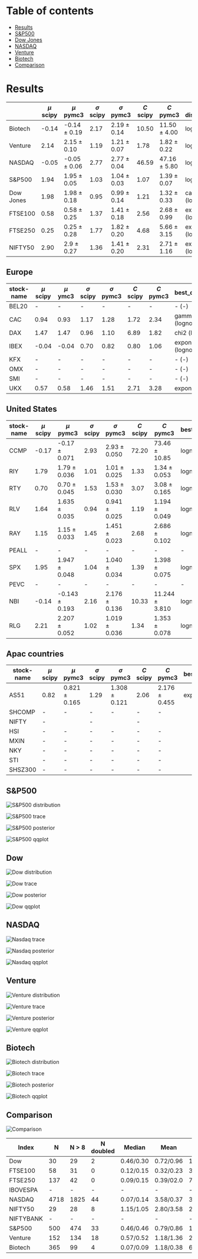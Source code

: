 
Table of contents
=================
- [Results](#custom-detection)
- [S&P500](#sp500)
- [Dow Jones](#dow)
- [NASDAQ](#nasdaq)
- [Venture](#venture)
- [Biotech](#biotech)
- [Comparison](#comparison)

<a name="results"></a>
# Results

|           |$\mu$ scipy |   $\mu$ pymc3     |  $\sigma$ scipy  |   $\sigma$ pymc3    |   $C$ scipy     |   $C$ pymc3      |  best distribution | sum square_error |
| ------------- | ------------- | ------------- | ------------- | ------------- | ------------- |------------- |------------- |------------- |
| Biotech   | -0.14   | -0.14 $\pm$ 0.19   |   2.17        |  2.19 $\pm$ 0.14     |   10.50       | 11.50 $\pm$ 4.00   |      lognorm       |    0.011887     |
| Venture   |  2.14   |  2.15 $\pm$ 0.10   |   1.19        |  1.21 $\pm$ 0.07     |    1.78       |  1.82 $\pm$ 0.22   |      lognorm       |    0.005744     |     
| NASDAQ    | -0.05   | -0.05 $\pm$ 0.06   |   2.77        |  2.77 $\pm$ 0.04     |   46.59       | 47.16 $\pm$ 5.80   |      lognorm       |    0.005792     |
| S&P500    |  1.94   |  1.95 $\pm$ 0.05   |   1.03        |  1.04 $\pm$ 0.03     |    1.07       |  1.39 $\pm$ 0.07   |      lognorm       |    0.002876     |
| Dow Jones |  1.98   |  1.98 $\pm$ 0.18   |   0.95        |  0.99 $\pm$ 0.14     |    1.21       |  1.32 $\pm$ 0.33   |       cauchy (lognorm)      |    0.156360 (0.196270)    |
| FTSE100   |  0.58   |  0.58 $\pm$ 0.25   |   1.37        |  1.41 $\pm$ 0.18     |    2.56       |  2.68 $\pm$ 0.99   |       expon  (lognorm)       |    0.694053 (0.706687)     |
| FTSE250   |  0.25   |  0.25 $\pm$ 0.28   |   1.77        |  1.82 $\pm$ 0.20     |    4.68       |  5.66 $\pm$ 3.15   |       exponpow (lognorm)    |    0.425529 (0.527496)    |
| NIFTY50   |  2.90   |  2.9 $\pm$ 0.27   |   1.36        |  1.41 $\pm$ 0.20     |    2.31       |  2.71 $\pm$ 1.16   |       expon (lognorm)       |    0.101994 (0.102374)     |

## Europe

| stock-name | $\mu$ scipy | $\mu$ ymc3 | $\sigma$ scipy | $\sigma$ pymc3 | $C$ scipy   | $C$ pymc3 | best_distribution |  sum square_error |
|----------- |--------- |--------- |------------ |----------- |----------- |-------- |------------------ | ------------- |
|   BEL20    |     -    |    -     |      -      |     -      |    -       |    -    |        - (-)      |     - (-)         |
|   CAC      |   0.94   |  0.93    |    1.17     |   1.28     |  1.72      |  2.34   |  gamma (lognorm)  |     1.18 (  1.23) |
|   DAX      |   1.47   |  1.47    |    0.96     |   1.10     |  6.89      |  1.82   | chi2 (lognorm)    |     0.55 (  0.57) |
|  IBEX      |  -0.04   | -0.04    |    0.70     |   0.82     |  0.80      |  1.06   | exponpow (lognorm)|    85.47 ( 87.87) |
|   KFX      |     -    |    -     |      -      |     -      |    -       |    -    |        - (-)      |     - (-)         |
|   OMX      |     -    |    -     |      -      |     -      |    -       |    -    |        - (-)      |     - (-)         |
|   SMI      |     -    |    -     |      -      |     -      |    -       |    -    |        - (-)      |     - (-)         |
|   UKX      |   0.57   |  0.58    |    1.46     |   1.51     |  2.71      |  3.28   | expon (lognorm)   |     0.48 (  0.52) |

## United States

| stock-name | $\mu$ scipy | $\mu$ pymc3 | $\sigma$ scipy | $\sigma$ pymc3 | $C$ scipy    | $C$ pymc3 | best_distribution |  sum square_error |
|----------- |--------- |--------- |------------ |-----------  |----------- |-------- |------------------ | -------------     |
| CCMP       |  -0.17   |  -0.17 $\pm$ 0.071   |    2.93     | 2.93 $\pm$ 0.050    |    72.20    | 73.46 $\pm$ 10.85 | lognorm  | 0.0076 |
| RIY        |   1.79   |   1.79 $\pm$ 0.036   |    1.01     | 1.01 $\pm$ 0.025    |     1.33    | 1.34 $\pm$ 0.053  | lognorm  | 0.0012 |
| RTY        |   0.70   |   0.70 $\pm$ 0.045   |    1.53     | 1.53 $\pm$ 0.030    |     3.07    | 3.08 $\pm$ 0.165  | lognorm  | 0.0039 |
| RLV        |   1.64   |   1.635 $\pm$ 0.035  |    0.94     | 0.941 $\pm$ 0.025   |     1.19    | 1.194 $\pm$ 0.049 | lognorm  | 0.0010 | 
| RAY        |   1.15   |   1.15 $\pm$ 0.033   |    1.45     | 1.451 $\pm$ 0.023   |     2.68    | 2.686 $\pm$ 0.102 | lognorm  | 0.0009 |
| PEALL      |     -    |         -        |     -       |        -        |      -      |       -       |    -     |  -     |
| SPX        |   1.95   |   1.947 $\pm$ 0.048  |    1.04     | 1.040 $\pm$ 0.034   |     1.39    | 1.398 $\pm$ 0.075 | lognorm  | 0.0029 |
| PEVC       |     -    |         -        |     -       |        -        |      -      |       -       |    -     |        -| 
| NBI        |  -0.14   |  -0.143 $\pm$ 0.193  |    2.16     | 2.176 $\pm$ 0.136   |    10.33    | 11.244 $\pm$ 3.810| lognorm  | 0.0124 |
| RLG        |   2.21   |   2.207 $\pm$ 0.052  |    1.02     | 1.019 $\pm$ 0.036   |     1.34    | 1.353 $\pm$ 0.078 | lognorm  | 0.0029 | 

## Apac countries

| stock-name | $\mu$ scipy | $\mu$  pymc3 | $\sigma$ scipy | $\sigma$ pymc3 | $C$ scipy    | $C$ pymc3 | best_distribution |  sum square_error |
|----------- |--------- |--------- |------------ |-----------  |----------- |-------- |------------------ | -------------     |
| AS51       |  0.82    |  0.821 $\pm$ 0.165 |   1.29      | 1.308 $\pm$ 0.121  |   2.06     |   2.176 $\pm$ 0.455    | expon (lognorm)   | 0.104679 (0.109758) |
| SHCOMP     |    -     |        -       |    -        |      -         |    -       |        -           |                   |                     |
| NIFTY      |    -     |          |    -        |             |    -       |         |                   |                   |
| HSI        |    -     |        -       |    -        |      -         |    -       |        -           |                   |                     |
| MXIN       |    -     |        -       |    -        |      -         |    -       |        -           |                   |                     |
| NKY        |    -     |        -       |    -        |      -         |    -       |        -           |                   |                     |
| STI        |    -     |        -       |    -        |      -         |    -       |        -           |                   |                     |
| SHSZ300    |    -     |        -       |    -        |      -         |    -       |        -           |                   |                     |

<a name="sp500"></a>
## S&P500

![S&P500 distribution](media/distribution_sp500_200bins_7years.png)

![S&P500 trace](media/pymc3_trace_sp500.png)

![S&P500 posterior](media/pymc3_posterior_sp500.png)

![S&P500 qqplot](media/qqplot_sp500.png)

<a name="dow"></a>
## Dow

![Dow distribution](media/distribution_dow_200bins_7years.png)

![Dow trace](media/pymc3_trace_dow.png)

![Dow posterior](media/pymc3_posterior_dow.png)

![Dow qqplot](media/qqplot_dow.png)

<a name="nasdaq"></a>
## NASDAQ

![Nasdaq trace](media/pymc3_trace_nasdaq.png)

![Nasdaq posterior](media/pymc3_posterior_nasdaq.png)

![Nasdaq qqplot](media/qqplot_nasdaq.png)

<a name="venture"></a>
## Venture

![Venture distribution](media/distribution_venture_200bins_7years.png)

![Venture trace](media/pymc3_trace_venture.png)

![Venture posterior](media/pymc3_posterior_venture.png)

![Venture qqplot](media/qqplot_venture.png)

<a name="biotech"></a>
## Biotech

![Biotech distribution](media/distribution_biotech_200bins_7years.png)

![Biotech trace](media/pymc3_trace_biotech.png)

![Biotech posterior](media/pymc3_posterior_biotech.png)

![Biotech qqplot](media/qqplot_biotech.png)

<a name="comparison"></a>
## Comparison

![Comparison](media/distribution_comparison.png)

|     Index     | N | N > 8 | N doubled |Median | Mean | Std  | C |
| ------------- | ------------- | ------------- | ------------- | ------------- | ------------- |------------- |------------- |
| Dow           |  30 |  29 | 2  | 0.46/0.30  | 0.72/0.96  | 1.20/2.14   |  1.22 | 
| FTSE100       |  58 |  31 | 0  | 0.12/0.15  | 0.32/0.23  | 3.64/0.33   |  2.56 |
| FTSE250       | 137 |  42 | 0  | 0.09/0.15  | 0.39/02.0  | 7.54/0.23   |  4.09 |
| IBOVESPA      | -   | -   | -  | -          |  -         | -           |  -    |  
| NASDAQ        |4718 |1825 |44  | 0.07/0.14  | 3.58/0.37  | 338.83/1.08 | 48.93 |
| NIFTY50       |  29 |  28 | 8  | 1.15/1.05  | 2.80/3.58  |  2.90/8.69  |  2.21 |
| NIFTYBANK     |  -  |  -  | -  | -          | -          | -           |  -    |
| S&P500        | 500 | 474 | 33 | 0.46/0.46  | 0.79/0.86  | 1.46/1.76   |  1.40 |
| Venture       | 152 | 134 | 18 | 0.57/0.52  | 1.18/1.36  | 2.13/2.95   |  1.80 |
| Biotech       | 365 |  99 |  4 | 0.07/0.09  | 1.18/0.38  | 60.84/0.79  | 15.80 |
